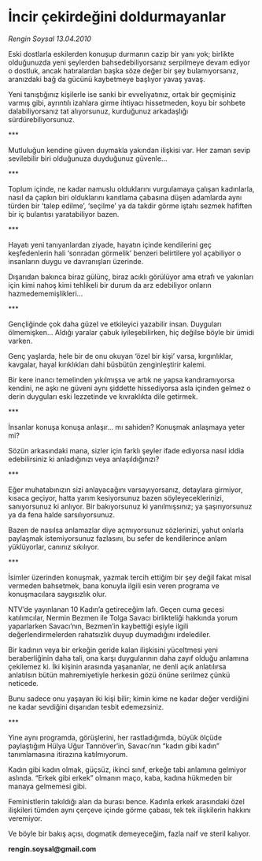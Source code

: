 # İncir çekirdeğini doldurmayanlar

*Rengin Soysal 13.04.2010*

<div class="yazi"><p>Eski dostlarla eskilerden konuşup durmanın cazip bir yanı yok; birlikte olduğunuzda yeni şeylerden bahsedebiliyorsanız serpilmeye devam ediyor o dostluk, ancak hatıralardan başka söze değer bir şey bulamıyorsanız, aranızdaki bağ da gücünü kaybetmeye başlıyor yavaş yavaş.</p>
<p>Yeni tanıştığınız kişilerle ise sanki bir evveliyatınız, ortak bir geçmişiniz varmış gibi, ayrıntılı izahlara girme ihtiyacı hissetmeden, koyu bir sohbete dalabiliyorsanız tat alıyorsunuz, kurduğunuz arkadaşlığı sürdürebiliyorsunuz.              </p>
<p>***</p>
<p>Mutluluğun kendine güven duymakla yakından ilişkisi var. Her zaman sevip sevilebilir biri olduğunuza duyduğunuz güvenle... </p>
<p>***</p>
<p>Toplum içinde, ne kadar namuslu olduklarını vurgulamaya çalışan kadınlarla, nasıl da çapkın biri olduklarını kanıtlama çabasına düşen adamlarda aynı türden bir ‘talep edilme’, ‘seçilme’ ya da takdir görme iştahı sezmek hafiften bir iç bulantısı yaratabiliyor bazen.</p>
<p>***</p>
<p>Hayatı yeni tanıyanlardan ziyade, hayatın içinde kendilerini geç keşfedenlerin hali ‘sonradan görmelik’ benzeri belirtilere yol açabiliyor o insanların duygu ve davranışları üzerinde.</p>
<p>Dışarıdan bakınca biraz gülünç, biraz acıklı görülüyor ama etrafı ve yakınları için kimi nahoş kimi tehlikeli bir durum da arz edebiliyor onların hazmedememişlikleri...</p>
<p>***</p>
<p>Gençliğinde çok daha güzel ve etkileyici yazabilir insan. Duyguları ölmemişken... Aldığı yaralar çabuk iyileşebilirken, hiç değilse böyle bir ümidi varken.</p>
<p>Genç yaşlarda, hele bir de onu okuyan ‘özel bir kişi’ varsa, kırgınlıklar, kavgalar, hayal kırıklıkları dahi büsbütün zenginleştirir kalemi.</p>
<p>Bir kere inancı temelinden yıkılmışsa ve artık ne yapsa kandıramıyorsa kendini, ne aşkı ne güveni aynı şiddette hissediyorsa asla içinden gelmez o derin duyguları eski lezzetinde ve kıvraklıkta dile getirmek.              </p>
<p>***</p>
<p>İnsanlar konuşa konuşa anlaşır... mı sahiden? Konuşmak anlaşmaya yeter mi?</p>
<p>Sözün arkasındaki mana, sizler için farklı şeyler ifade ediyorsa nasıl iddia edebilirsiniz ki anladığınızı veya anlaşıldığınızı?</p>
<p>***</p>
<p>Eğer muhatabınızın sizi anlayacağını varsayıyorsanız, detaylara girmiyor, kısaca geçiyor, hatta yarım kesiyorsunuz bazen söyleyeceklerinizi, sanıyorsunuz ki anlıyor. Bir bakıyorsunuz ki yanılmışsınız; ya şaşırıyorsunuz ya da fena halde sarsılıyorsunuz.</p>
<p>Bazen de nasılsa anlamazlar diye açmıyorsunuz sözlerinizi, yahut onlarla paylaşmak istemiyorsunuz fazlasını, bu sefer de kendilerince anlam yüklüyorlar, canınız sıkılıyor.</p>
<p>***</p>
<p>İsimler üzerinden konuşmak, yazmak tercih ettiğim bir şey değil fakat misal vermeden bahsetmek, bana konuyla ilgili esin veren programa ve konuşmacılara saygısızlık olur.</p>
<p>NTV’de yayınlanan 10 Kadın’a getireceğim lafı. Geçen cuma gecesi katılımcılar, Nermin Bezmen ile Tolga Savacı birlikteliği hakkında yorum yaparlarken Savacı’nın, Bezmen’in kaybettiği eşiyle ilgili değerlendirmelerden rahatsızlık duyup duymadığını irdelediler.</p>
<p>Bir kadının veya bir erkeğin geride kalan ilişkisini yüceltmesi yeni beraberliğinin daha tali, ona karşı duygularının daha zayıf olduğu anlamına çekilemez ki. İki kişinin arasında yaşananlar, ne denli açık anlatılırsa anlatılsın bütün mahremiyetiyle herkesin gözü önüne serilmez çünkü neticede.</p>
<p>Bunu sadece onu yaşayan iki kişi bilir; kimin kime ne kadar değer verdiğini ne kadar sevdiğini dışarıdan tesbit edemezsiniz.</p>
<p>***</p>
<p>Yine aynı programda, görüşlerini, her rastladığımda, büyük ölçüde paylaştığım Hülya Uğur Tanrıöver’in, Savacı’nın “kadın gibi kadın” tanımlamasına itirazına katılmıyorum. </p>
<p>Kadın gibi kadın olmak, güçsüz, ikinci sınıf, erkeğe tabi anlamına gelmiyor aslında. “Erkek gibi erkek” olmanın maço, kaba, kadına hükmeden bir manaya gelmemesi gibi.</p>
<p>Feministlerin takıldığı alan da burası bence. Kadınla erkek arasındaki özel ilişkileri tümden aynı çerçeve içinde görme çabası, tek tek ilişkilerin hakkını veremiyor. </p>
<p>Ve böyle bir bakış açısı, dogmatik demeyeceğim, fazla naif ve steril kalıyor.</p>
<p><b>rengin.soysal@gmail.com</b></p></div>
